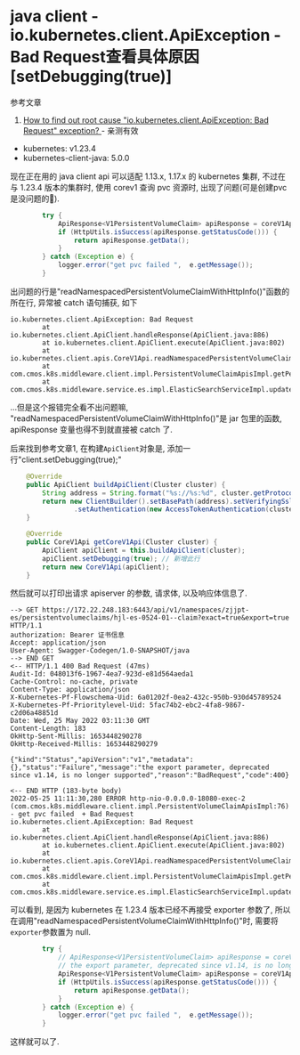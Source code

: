 # java client - io.kubernetes.client.ApiException - Bad Request查看具体原因[setDebugging(true)]

参考文章

1. [How to find out root cause "io.kubernetes.client.ApiException: Bad Request" exception? ](https://github.com/kubernetes-client/java/issues/695)
        - 亲测有效

- kubernetes: v1.23.4
- kubernetes-client-java: 5.0.0

现在正在用的 java client api 可以适配 1.13.x, 1.17.x 的 kubernetes 集群, 不过在与 1.23.4 版本的集群时, 使用 corev1 查询 pvc 资源时, 出现了问题(可是创建pvc是没问题的🤨).

```java
        try {
            ApiResponse<V1PersistentVolumeClaim> apiResponse = coreV1Api.readNamespacedPersistentVolumeClaimWithHttpInfo(pvcName, namespace, null, true, true);
            if (HttpUtils.isSuccess(apiResponse.getStatusCode())) {
                return apiResponse.getData();
            }
        } catch (Exception e) {
            logger.error("get pvc failed ",  e.getMessage());
        }
```

出问题的行是"readNamespacedPersistentVolumeClaimWithHttpInfo()"函数的所在行, 异常被 catch 语句捕获, 如下

```
io.kubernetes.client.ApiException: Bad Request
        at io.kubernetes.client.ApiClient.handleResponse(ApiClient.java:886)
        at io.kubernetes.client.ApiClient.execute(ApiClient.java:802)
        at io.kubernetes.client.apis.CoreV1Api.readNamespacedPersistentVolumeClaimWithHttpInfo(CoreV1Api.java:24668)
        at com.cmos.k8s.middleware.client.impl.PersistentVolumeClaimApisImpl.getPersistentVolumeClaimByNameAndNamespaces(PersistentVolumeClaimApisImpl.java:71)
        at com.cmos.k8s.middleware.service.es.impl.ElasticSearchServiceImpl.updateElasticsearchLocalStorage(ElasticSearchServiceImpl.java:394)
```

...但是这个报错完全看不出问题嘛, "readNamespacedPersistentVolumeClaimWithHttpInfo()"是 jar 包里的函数, apiResponse 变量也得不到就直接被 catch 了.

后来找到参考文章1, 在构建`ApiClient`对象是, 添加一行"client.setDebugging(true);"

```java
    @Override
    public ApiClient buildApiClient(Cluster cluster) {
        String address = String.format("%s://%s:%d", cluster.getProtocol(), cluster.getHost(), cluster.getPort());
        return new ClientBuilder().setBasePath(address).setVerifyingSsl(false)
                .setAuthentication(new AccessTokenAuthentication(cluster.getMachineToken())).build();
    }

    @Override
    public CoreV1Api getCoreV1Api(Cluster cluster) {
        ApiClient apiClient = this.buildApiClient(cluster);
        apiClient.setDebugging(true); // 新增此行
        return new CoreV1Api(apiClient);
    }
```

然后就可以打印出请求 apiserver 的参数, 请求体, 以及响应体信息了.

```
--> GET https://172.22.248.183:6443/api/v1/namespaces/zjjpt-es/persistentvolumeclaims/hjl-es-0524-01--claim?exact=true&export=true HTTP/1.1
authorization: Bearer 证书信息
Accept: application/json
User-Agent: Swagger-Codegen/1.0-SNAPSHOT/java
--> END GET
<-- HTTP/1.1 400 Bad Request (47ms)
Audit-Id: 048013f6-1967-4ea7-923d-e81d564aeda1
Cache-Control: no-cache, private
Content-Type: application/json
X-Kubernetes-Pf-Flowschema-Uid: 6a01202f-0ea2-432c-950b-930d45789524
X-Kubernetes-Pf-Prioritylevel-Uid: 5fac74b2-ebc2-4fa8-9867-c2d06a48851d
Date: Wed, 25 May 2022 03:11:30 GMT
Content-Length: 183
OkHttp-Sent-Millis: 1653448290278
OkHttp-Received-Millis: 1653448290279

{"kind":"Status","apiVersion":"v1","metadata":{},"status":"Failure","message":"the export parameter, deprecated since v1.14, is no longer supported","reason":"BadRequest","code":400}

<-- END HTTP (183-byte body)
2022-05-25 11:11:30,280 ERROR http-nio-0.0.0.0-18080-exec-2 (com.cmos.k8s.middleware.client.impl.PersistentVolumeClaimApisImpl:76) - get pvc failed  + Bad Request
io.kubernetes.client.ApiException: Bad Request
        at io.kubernetes.client.ApiClient.handleResponse(ApiClient.java:886)
        at io.kubernetes.client.ApiClient.execute(ApiClient.java:802)
        at io.kubernetes.client.apis.CoreV1Api.readNamespacedPersistentVolumeClaimWithHttpInfo(CoreV1Api.java:24668)
        at com.cmos.k8s.middleware.client.impl.PersistentVolumeClaimApisImpl.getPersistentVolumeClaimByNameAndNamespaces(PersistentVolumeClaimApisImpl.java:71)
        at com.cmos.k8s.middleware.service.es.impl.ElasticSearchServiceImpl.updateElasticsearchLocalStorage(ElasticSearchServiceImpl.java:394)
```

可以看到, 是因为 kubernetes 在 1.23.4 版本已经不再接受 exporter 参数了, 所以在调用"readNamespacedPersistentVolumeClaimWithHttpInfo()"时, 需要将`exporter`参数置为 null.

```java
        try {
            // ApiResponse<V1PersistentVolumeClaim> apiResponse = coreV1Api.readNamespacedPersistentVolumeClaimWithHttpInfo(pvcName, namespace, null, true, true);
            // the export parameter, deprecated since v1.14, is no longer supported
            ApiResponse<V1PersistentVolumeClaim> apiResponse = coreV1Api.readNamespacedPersistentVolumeClaimWithHttpInfo(pvcName, namespace, null, true, null);
            if (HttpUtils.isSuccess(apiResponse.getStatusCode())) {
                return apiResponse.getData();
            }
        } catch (Exception e) {
            logger.error("get pvc failed ",  e.getMessage());
        }
```

这样就可以了.
